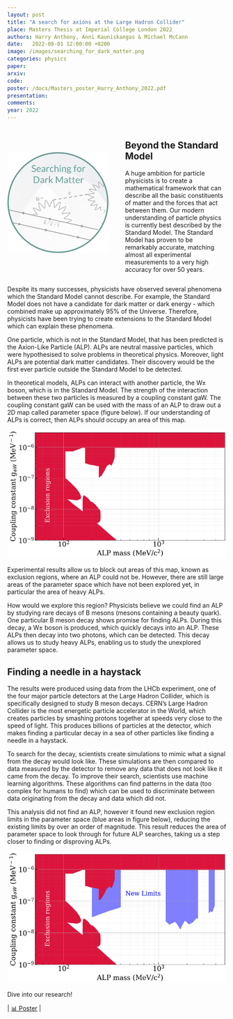 ```yaml
---
layout: post
title: "A search for axions at the Large Hadron Collider"
place: Masters Thesis at Imperial College London 2022
authors: Harry Anthony, Anni Kauniskangas & Michael McCann  
date:   2022-08-01 12:00:00 +0200
image: /images/searching_for_dark_matter.png
categories: physics
paper: 
arxiv:
code: 
poster: /docs/Masters_poster_Harry_Anthony_2022.pdf
presentation: 
comments: 
year: 2022
---
```


<style>
@media (max-width: 768px) {
    .container {
        flex-direction: column;
        align-items: left;
    }
</style>


<div class="container" style="display: flex; align-items: center;">
    <div class="image" style="flex: 1; margin-right: 1cm;">
        <img src="/images/searching_for_dark_matter.png" alt="Image" style="max-width:100%; height:auto;">
    </div>
    <div class="content" style="flex: 1;">
        <h2>Beyond the Standard Model</h2>
        <p>A huge ambition for particle physicists is to create a mathematical framework that can describe all the basic constituents of matter and the forces that act between them. Our modern understanding of particle physics is currently best described by the Standard Model. The Standard Model has proven to be remarkably accurate, matching almost all experimental measurements to a very high accuracy for over 50 years.</p>
    </div>
</div>

Despite its many successes, physicists have observed several phenomena which the Standard Model cannot describe. For example, the Standard Model does not have a candidate for dark matter or dark energy - which combined make up approximately 95% of the Universe. Therefore, physicists have been trying to create extensions to the Standard Model which can explain these phenomena.

One particle, which is not in the Standard Model, that has been predicted is the Axion-Like Particle (ALP). ALPs are neutral massive particles, which were hypothesised to solve problems in theoretical physics. Moreover, light ALPs are potential dark matter candidates. Their discovery would be the first ever particle outside the Standard Model to be detected.

In theoretical models, ALPs can interact with another particle, the W± boson, which is in the Standard Model. The strength of the interaction between these two particles is measured by a coupling constant gaW. The coupling constant gaW can be used with the mass of an ALP to draw out a 2D map called parameter space (figure below). If our understanding of ALPs is correct, then ALPs should occupy an area of this map. 

<img src="/images/Searching_for_dark_matter/coupling_constant_1.png" alt="" />

Experimental results allow us to block out areas of this map, known as exclusion regions, where an ALP could not be. However, there are still large areas of the parameter space which have not been explored yet, in particular the area of heavy ALPs.

How would we explore this region? Physicists believe we could find an ALP by studying rare decays of B mesons (mesons containing a beauty quark). One particular B meson decay shows promise for finding ALPs. During this decay, a W± boson is produced, which quickly decays into an ALP. These ALPs then decay into two photons, which can be detected. This decay allows us to study heavy ALPs, enabling us to study the unexplored parameter space.

<h2>Finding a needle in a haystack</h2>

The results were produced using data from the LHCb experiment, one of the four major particle detectors at the Large Hadron Collider, which is specifically designed to study B meson decays. CERN’s Large Hadron Collider is the most energetic particle accelerator in the World, which creates particles by smashing protons together at speeds very close to the speed of light. This produces billions of particles at the detector, which makes finding a particular decay in a sea of other particles like finding a needle in a haystack.

To search for the decay, scientists create simulations to mimic what a signal from the decay would look like. These simulations are then compared to data measured by the detector to remove any data that does not look like it came from the decay. To improve their search, scientists use machine learning algorithms. These algorithms can find patterns in the data (too complex for humans to find) which can be used to discriminate between data originating from the decay and data which did not.

This analysis did not find an ALP, however it found new exclusion region limits in the parameter space (blue areas in figure below), reducing the existing limits by over an order of magnitude. This result reduces the area of parameter space to look through for future ALP searches, taking us a step closer to finding or disproving ALPs.

<img src="/images/Searching_for_dark_matter/coupling_constant_2.png" alt="" />

Dive into our research!

| <a href="/docs/Masters_poster_Harry_Anthony_2022.pdf">&#x1F4CA; Poster</a> |